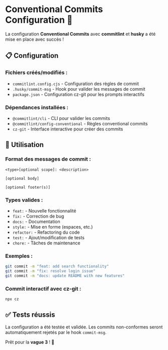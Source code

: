 # Conventional Commits Configuration 🎉

La configuration **Conventional Commits** avec **commitlint** et **husky** a été mise en place avec succès !

## 📋 Configuration

### Fichiers créés/modifiés :
- `commitlint.config.cjs` - Configuration des règles de commit
- `.husky/commit-msg` - Hook pour valider les messages de commit
- `package.json` - Configuration cz-git pour les prompts interactifs

### Dépendances installées :
- `@commitlint/cli` - CLI pour valider les commits
- `@commitlint/config-conventional` - Règles conventional commits
- `cz-git` - Interface interactive pour créer des commits

## 🚀 Utilisation

### Format des messages de commit :
```
<type>[optional scope]: <description>

[optional body]

[optional footer(s)]
```

### Types valides :
- `feat:` - Nouvelle fonctionnalité
- `fix:` - Correction de bug
- `docs:` - Documentation
- `style:` - Mise en forme (espaces, etc.)
- `refactor:` - Refactoring du code
- `test:` - Ajout/modification de tests
- `chore:` - Tâches de maintenance

### Exemples :
```bash
git commit -m "feat: add search functionality"
git commit -m "fix: resolve login issue"
git commit -m "docs: update README with new features"
```

### Commit interactif avec cz-git :
```bash
npx cz
```

## ✅ Tests réussis

La configuration a été testée et validée. Les commits non-conformes seront automatiquement rejetés par le hook `commit-msg`.

Prêt pour la **vague 3** ! 🌊
